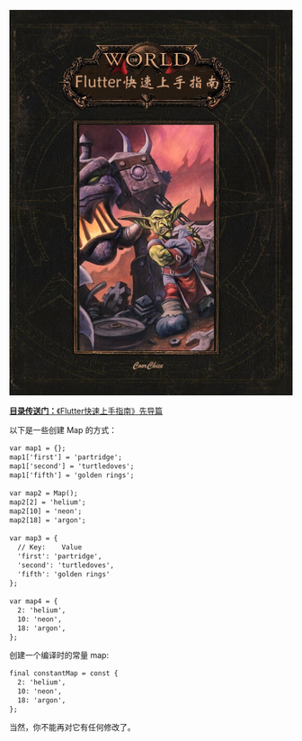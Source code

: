 [![](https://raw.githubusercontent.com/chenBingX/img/master/Flutter/Flutter快速上手指南封面2.JPG)](https://juejin.im/post/5c8f8e62e51d456a0f23d0fe)

[**目录传送门：**《Flutter快速上手指南》先导篇](https://juejin.im/post/5c8f8e62e51d456a0f23d0fe)

以下是一些创建 Map 的方式：

```
var map1 = {};
map1['first'] = 'partridge';
map1['second'] = 'turtledoves';
map1['fifth'] = 'golden rings';

var map2 = Map();
map2[2] = 'helium';
map2[10] = 'neon';
map2[18] = 'argon';

var map3 = {
  // Key:    Value
  'first': 'partridge',
  'second': 'turtledoves',
  'fifth': 'golden rings'
};

var map4 = {
  2: 'helium',
  10: 'neon',
  18: 'argon',
};

```

创建一个编译时的常量 map:

```
final constantMap = const {
  2: 'helium',
  10: 'neon',
  18: 'argon',
};
```

当然，你不能再对它有任何修改了。